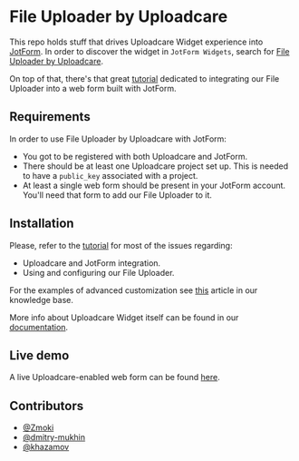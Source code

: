 # File Uploader by Uploadcare

This repo holds stuff that drives Uploadcare Widget experience
into [JotForm](https://jotform.com/). In order to discover
the widget in `JotForm Widgets`, search for
[File Uploader by Uploadcare](https://widgets.jotform.com/widget/file_uploader_by_uploadcare).

On top of that, there's that great
[tutorial](https://uploadcare.com/tutorials/jotform/)
dedicated to integrating our File Uploader into a web form built with
JotForm.

## Requirements

In order to use File Uploader by Uploadcare with JotForm:

* You got to be registered with both Uploadcare and JotForm.
* There should be at least one Uploadcare project set up.
	This is needed to have a `public_key` associated with a project.
* At least a single web form should be present in your JotForm account.
	You'll need that form to add our File Uploader to it.

## Installation

Please, refer to the [tutorial](https://uploadcare.com/tutorials/jotform/)
for most of the issues regarding:

* Uploadcare and JotForm integration.
* Using and configuring our File Uploader.

For the examples of advanced customization see [this](http://kb.uploadcare.com/article/261-how-can-i-set-widget-crop-ratio-based-on-jotform-input-field) article in our
knowledge base.

More info about Uploadcare Widget itself
can be found in our
[documentation](https://uploadcare.com/documentation/widget/).

## Live demo

A live Uploadcare-enabled web form can be found
[here](https://form.jotformeu.com/61394223844356).

## Contributors

* [@Zmoki](https://github.com/Zmoki)
* [@dmitry-mukhin](https://github.com/dmitry-mukhin)
* [@khazamov](https://github.com/khazamov)
